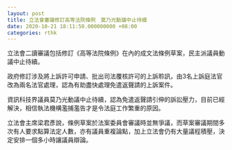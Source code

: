 ```yaml
---
layout: post
title: 立法會審議修訂高等法院條例　莫乃光動議中止待續
date: 2020-10-21 18:11:50.000000000 +08:00
categories: rthk
---
```


立法會二讀審議包括修訂《高等法院條例》在內的成文法條例草案，民主派議員動議中止待續。

政府修訂涉及將上訴許可申請、批出司法覆核許可的上訴聆訊，由3名上訴庭法官改為兩名法官處理，認為有助盡快處理免遣返聲請的上訴案件。

資訊科技界議員莫乃光動議中止待續，認為免遣返聲請引伸的訴訟壓力，目前已經解決，相信執法機構濫捕濫告才是令法庭工作繁重的原因。

立法會主席梁君彥說，條例草案於法案委員會審議時並無爭議，而草案審議期間多次有人要求點算法定人數，亦有議員重複論點，加上立法會仍有大量議程積壓，決定安排一個多小時讓議員辯論。
